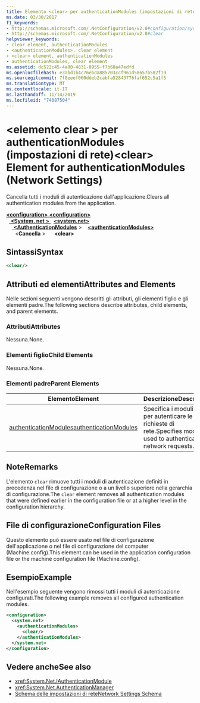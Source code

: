 ```yaml
---
title: Elemento <clear> per authenticationModules (impostazioni di rete)
ms.date: 03/30/2017
f1_keywords:
- http://schemas.microsoft.com/.NetConfiguration/v2.0#configuration/system.net/authenticationModules/clear
- http://schemas.microsoft.com/.NetConfiguration/v2.0#clear
helpviewer_keywords:
- clear element, authenticationModules
- <authenticationModules>, clear element
- <clear> element, authenticationModules
- authenticationModules, clear element
ms.assetid: dc522c45-4a80-4831-8955-f7b68a47edfd
ms.openlocfilehash: e3abd1b4c76ebda885703ccf961d58657b582f19
ms.sourcegitcommit: 7f8eeef060ddeb2cabfa52843776faf652c5a1f5
ms.translationtype: MT
ms.contentlocale: it-IT
ms.lasthandoff: 11/14/2019
ms.locfileid: "74087504"
---
```

# <a name="clear-element-for-authenticationmodules-network-settings"></a><span data-ttu-id="77962-102">\<elemento clear > per authenticationModules (impostazioni di rete)</span><span class="sxs-lookup"><span data-stu-id="77962-102">\<clear> Element for authenticationModules (Network Settings)</span></span>
<span data-ttu-id="77962-103">Cancella tutti i moduli di autenticazione dall'applicazione.</span><span class="sxs-lookup"><span data-stu-id="77962-103">Clears all authentication modules from the application.</span></span>  

<span data-ttu-id="77962-104">[ **\<configuration>** ](../configuration-element.md)</span><span class="sxs-lookup"><span data-stu-id="77962-104">[**\<configuration>**](../configuration-element.md)</span></span>\
<span data-ttu-id="77962-105">&nbsp;&nbsp;[ **\<System. net >** ](system-net-element-network-settings.md)</span><span class="sxs-lookup"><span data-stu-id="77962-105">&nbsp;&nbsp;[**\<system.net>**](system-net-element-network-settings.md)</span></span>\
<span data-ttu-id="77962-106">&nbsp;&nbsp;&nbsp;&nbsp;[ **\<AuthenticationModules**](authenticationmodules-element-network-settings.md) ></span><span class="sxs-lookup"><span data-stu-id="77962-106">&nbsp;&nbsp;&nbsp;&nbsp;[**\<authenticationModules>**](authenticationmodules-element-network-settings.md)</span></span>\
<span data-ttu-id="77962-107">&nbsp;&nbsp;&nbsp;&nbsp;&nbsp;&nbsp;\<**Cancella** ></span><span class="sxs-lookup"><span data-stu-id="77962-107">&nbsp;&nbsp;&nbsp;&nbsp;&nbsp;&nbsp;**\<clear>**</span></span>

## <a name="syntax"></a><span data-ttu-id="77962-108">Sintassi</span><span class="sxs-lookup"><span data-stu-id="77962-108">Syntax</span></span>  
  
```xml  
<clear/>  
```  
  
## <a name="attributes-and-elements"></a><span data-ttu-id="77962-109">Attributi ed elementi</span><span class="sxs-lookup"><span data-stu-id="77962-109">Attributes and Elements</span></span>  
 <span data-ttu-id="77962-110">Nelle sezioni seguenti vengono descritti gli attributi, gli elementi figlio e gli elementi padre.</span><span class="sxs-lookup"><span data-stu-id="77962-110">The following sections describe attributes, child elements, and parent elements.</span></span>  
  
### <a name="attributes"></a><span data-ttu-id="77962-111">Attributi</span><span class="sxs-lookup"><span data-stu-id="77962-111">Attributes</span></span>  
 <span data-ttu-id="77962-112">Nessuna.</span><span class="sxs-lookup"><span data-stu-id="77962-112">None.</span></span>  
  
### <a name="child-elements"></a><span data-ttu-id="77962-113">Elementi figlio</span><span class="sxs-lookup"><span data-stu-id="77962-113">Child Elements</span></span>  
 <span data-ttu-id="77962-114">Nessuna.</span><span class="sxs-lookup"><span data-stu-id="77962-114">None.</span></span>  
  
### <a name="parent-elements"></a><span data-ttu-id="77962-115">Elementi padre</span><span class="sxs-lookup"><span data-stu-id="77962-115">Parent Elements</span></span>  
  
|<span data-ttu-id="77962-116">**Elemento**</span><span class="sxs-lookup"><span data-stu-id="77962-116">**Element**</span></span>|<span data-ttu-id="77962-117">**Descrizione**</span><span class="sxs-lookup"><span data-stu-id="77962-117">**Description**</span></span>|  
|-----------------|---------------------|  
|[<span data-ttu-id="77962-118">authenticationModules</span><span class="sxs-lookup"><span data-stu-id="77962-118">authenticationModules</span></span>](authenticationmodules-element-network-settings.md)|<span data-ttu-id="77962-119">Specifica i moduli usati per autenticare le richieste di rete.</span><span class="sxs-lookup"><span data-stu-id="77962-119">Specifies modules used to authenticate network requests.</span></span>|  
  
## <a name="remarks"></a><span data-ttu-id="77962-120">Note</span><span class="sxs-lookup"><span data-stu-id="77962-120">Remarks</span></span>  
 <span data-ttu-id="77962-121">L'elemento `clear` rimuove tutti i moduli di autenticazione definiti in precedenza nel file di configurazione o a un livello superiore nella gerarchia di configurazione.</span><span class="sxs-lookup"><span data-stu-id="77962-121">The `clear` element removes all authentication modules that were defined earlier in the configuration file or at a higher level in the configuration hierarchy.</span></span>  
  
## <a name="configuration-files"></a><span data-ttu-id="77962-122">File di configurazione</span><span class="sxs-lookup"><span data-stu-id="77962-122">Configuration Files</span></span>  
 <span data-ttu-id="77962-123">Questo elemento può essere usato nel file di configurazione dell'applicazione o nel file di configurazione del computer (Machine.config).</span><span class="sxs-lookup"><span data-stu-id="77962-123">This element can be used in the application configuration file or the machine configuration file (Machine.config).</span></span>  
  
## <a name="example"></a><span data-ttu-id="77962-124">Esempio</span><span class="sxs-lookup"><span data-stu-id="77962-124">Example</span></span>  
 <span data-ttu-id="77962-125">Nell'esempio seguente vengono rimossi tutti i moduli di autenticazione configurati.</span><span class="sxs-lookup"><span data-stu-id="77962-125">The following example removes all configured authentication modules.</span></span>  
  
```xml  
<configuration>  
  <system.net>  
    <authenticationModules>  
      <clear/>  
    </authenticationModules>  
  </system.net>  
</configuration>  
```  
  
## <a name="see-also"></a><span data-ttu-id="77962-126">Vedere anche</span><span class="sxs-lookup"><span data-stu-id="77962-126">See also</span></span>

- <xref:System.Net.IAuthenticationModule>
- <xref:System.Net.AuthenticationManager>
- [<span data-ttu-id="77962-127">Schema delle impostazioni di rete</span><span class="sxs-lookup"><span data-stu-id="77962-127">Network Settings Schema</span></span>](index.md)
